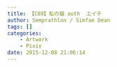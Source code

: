 ```yaml
---
title: 【C89】私の猫 auth  エイチ
author: Semprathlon / Simfae Dean
tags: []
categories:
	- Artwork
	- Pixiv
date: 2015-12-08 21:06:14
---
```

<a href=" http://www.pixiv.net/member_illust.php?mode=medium&illust_id=54120375"></a>
